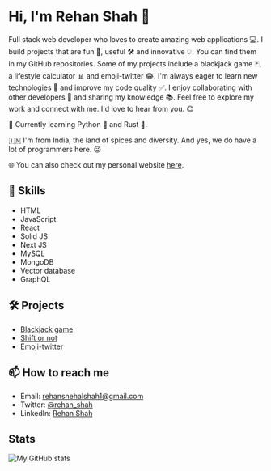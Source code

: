 # Hi, I'm Rehan Shah 👋

Full stack web developer who loves to create amazing web applications 💻. I build projects that are fun 🎉, useful 🛠️ and innovative 💡. You can find them in my GitHub repositories. Some of my projects include a blackjack game 🃏, a lifestyle calculator 📊 and emoji-twitter 😂. I'm always eager to learn new technologies 🚀 and improve my code quality ✅. I enjoy collaborating with other developers 👥 and sharing my knowledge 📚. Feel free to explore my work and connect with me. I'd love to hear from you. 😊

🔭 Currently learning Python 🐍 and Rust 🦀.

🇮🇳 I'm from India, the land of spices and diversity. And yes, we do have a lot of programmers here. 😜

🌐 You can also check out my personal website [here](https://personal-website-orpin-xi.vercel.app/).

## 🚀 Skills
- HTML
- JavaScript
- React
- Solid JS
- Next JS
- MySQL
- MongoDB
- Vector database
- GraphQL

## 🛠️ Projects
- [Blackjack game](https://github.com/Rehan-shah/blackjack-game)
- [Shift or not](https://github.com/Rehan-shah/shift-or-not)
- [Emoji-twitter](https://github.com/Rehan-shah/emoji-twitter)

## 📫 How to reach me
- Email: rehansnehalshah1@gmail.com
- Twitter: [@rehan_shah](https://twitter.com/Rehansnehalshah)
- LinkedIn: [Rehan Shah](https://www.linkedin.com/in/rehan-shah/)

## Stats
![My GitHub stats](https://github-readme-stats.vercel.app/api?username=Rehan-shah&show_icons=true&theme=transparent)

